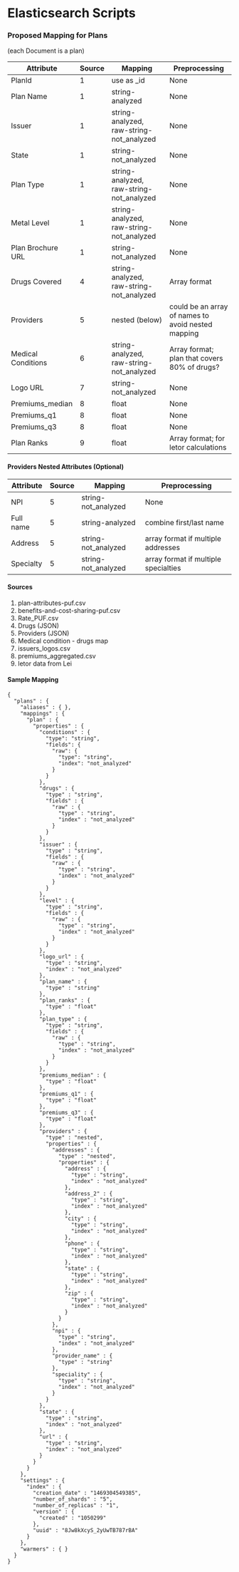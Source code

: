 # Elasticsearch Scripts

### Proposed Mapping for Plans
(each Document is a plan)

| Attribute | Source | Mapping | Preprocessing |
|-----------|--------|---------|---------------|
| PlanId | 1 | use as _id | None |
| Plan Name | 1 | string-analyzed | None |
| Issuer | 1 | string-analyzed, raw-string-not_analyzed | None |
| State  | 1 | string-not_analyzed | None |
| Plan Type | 1 | string-analyzed, raw-string-not_analyzed | None |
| Metal Level | 1 | string-analyzed, raw-string-not_analyzed | None |
| Plan Brochure URL  | 1 | string-not_analyzed | None |
| Drugs Covered | 4 | string-analyzed, raw-string-not_analyzed | Array format
| Providers | 5 | nested (below) | could be an array of names to avoid nested mapping |
| Medical Conditions | 6 | string-analyzed, raw-string-not_analyzed | Array format; plan that covers 80% of drugs? |
| Logo URL  | 7 | string-not_analyzed | None |
| Premiums_median | 8 | float | None |
| Premiums_q1 | 8 | float | None |
| Premiums_q3 | 8 | float | None |
| Plan Ranks | 9 | float | Array format; for letor calculations |

#### Providers Nested Attributes (Optional)
| Attribute | Source | Mapping | Preprocessing |
|-----------|--------|---------|---------------|
| NPI | 5 | string-not_analyzed | None |
| Full name | 5 | string-analyzed | combine first/last name |
| Address | 5 | string-not_analyzed | array format if multiple addresses |
| Specialty | 5 | string-not_analyzed | array format if multiple specialties|

#### Sources
1. plan-attributes-puf.csv
2. benefits-and-cost-sharing-puf.csv
3. Rate_PUF.csv
4. Drugs (JSON)
5. Providers (JSON)
6. Medical condition - drugs map
7. issuers_logos.csv
8. premiums_aggregated.csv
9. letor data from Lei

#### Sample Mapping


    {
      "plans" : {
        "aliases" : { },
        "mappings" : {
          "plan" : {
            "properties" : {
              "conditions" : {
                "type": "string",
                "fields": {
                  "raw": {
                    "type": "string",
                    "index": "not_analyzed"
                  }
                }
              },
              "drugs" : {                
                "type" : "string",
                "fields" : {
                  "raw" : {
                    "type" : "string",
                    "index" : "not_analyzed"
                  }
                }                                  
              },
              "issuer" : {
                "type" : "string",
                "fields" : {
                  "raw" : {
                    "type" : "string",
                    "index" : "not_analyzed"
                  }
                }
              },
              "level" : {
                "type" : "string",
                "fields" : {
                  "raw" : {
                    "type" : "string",
                    "index" : "not_analyzed"
                  }
                }
              },
              "logo_url" : {
                "type" : "string",
                "index" : "not_analyzed"
              },
              "plan_name" : {
                "type" : "string"
              },
              "plan_ranks" : {
                "type" : "float"
              },
              "plan_type" : {
                "type" : "string",
                "fields" : {
                  "raw" : {
                    "type" : "string",
                    "index" : "not_analyzed"
                  }
                }
              },
              "premiums_median" : {
                "type" : "float"
              },
              "premiums_q1" : {
                "type" : "float"
              },
              "premiums_q3" : {
                "type" : "float"
              },
              "providers" : {
                "type" : "nested",
                "properties" : {
                  "addresses" : {
                    "type" : "nested",
                    "properties" : {
                      "address" : {
                        "type" : "string",
                        "index" : "not_analyzed"
                      },
                      "address_2" : {
                        "type" : "string",
                        "index" : "not_analyzed"
                      },
                      "city" : {
                        "type" : "string",
                        "index" : "not_analyzed"
                      },
                      "phone" : {
                        "type" : "string",
                        "index" : "not_analyzed"
                      },
                      "state" : {
                        "type" : "string",
                        "index" : "not_analyzed"
                      },
                      "zip" : {
                        "type" : "string",
                        "index" : "not_analyzed"
                      }
                    }
                  },
                  "npi" : {
                    "type" : "string",
                    "index" : "not_analyzed"
                  },
                  "provider_name" : {
                    "type" : "string"                  
                  },
                  "speciality" : {
                    "type" : "string",
                    "index" : "not_analyzed"
                  }
                }
              },
              "state" : {
                "type" : "string",
                "index" : "not_analyzed"
              },
              "url" : {
                "type" : "string",
                "index" : "not_analyzed"
              }
            }
          }
        },
        "settings" : {
          "index" : {
            "creation_date" : "1469304549385",
            "number_of_shards" : "5",
            "number_of_replicas" : "1",
            "version" : {
              "created" : "1050299"
            },
            "uuid" : "8Jw8kXcyS_2yUwTB787rBA"
          }
        },
        "warmers" : { }
      }
    }
